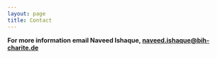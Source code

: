 ```yaml
---
layout: page
title: Contact
---
```


**For more information email Naveed Ishaque, [naveed.ishaque@bih-charite.de](naveed.ishaque@bih-charite.de)**
